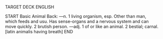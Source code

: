TARGET DECK
ENGLISH

START
Basic
Animal
Back: —n. 1 living organism, esp. Other than man, which feeds and usu. Has sense-organs and a nervous system and can move quickly. 2 brutish person. —adj. 1 of or like an animal. 2 bestial; carnal. [latin animalis having breath]
END
